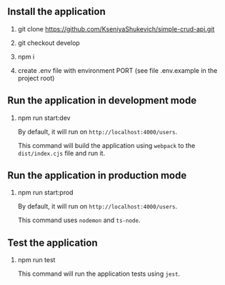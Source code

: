 ## Install the application

  1. git clone https://github.com/KseniyaShukevich/simple-crud-api.git

  2. git checkout develop

  3. npm i

  4. create .env file with environment PORT (see file .env.example in the project root)



## Run the application in development mode

  1. npm run start:dev

     By default, it will run on `http://localhost:4000/users`.

     This command will build the application using `webpack` to the `dist/index.cjs` file and run it.



## Run the application in production mode

  1. npm run start:prod

     By default, it will run on `http://localhost:4000/users`.
     
     This command uses `nodemon` and `ts-node`.



## Test the application

  1. npm run test

     This command will run the application tests using `jest`.